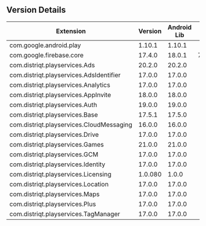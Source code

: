 ## Version Details

| Extension | Version | Android Lib | iOS Lib |
| --- | --- | --- | --- |
| com.google.android.play | 1.10.1 | 1.10.1 |  |
| com.google.firebase.core | 17.4.0 | 18.0.1 | 7.4.0 |
| com.distriqt.playservices.Ads | 20.2.0 | 20.2.0 |  |
| com.distriqt.playservices.AdsIdentifier | 17.0.0 | 17.0.0 |  |
| com.distriqt.playservices.Analytics | 17.0.0 | 17.0.0 |  |
| com.distriqt.playservices.AppInvite | 18.0.0 | 18.0.0 |  |
| com.distriqt.playservices.Auth | 19.0.0 | 19.0.0 |  |
| com.distriqt.playservices.Base | 17.5.1 | 17.5.0 |  |
| com.distriqt.playservices.CloudMessaging | 16.0.0 | 16.0.0 |  |
| com.distriqt.playservices.Drive | 17.0.0 | 17.0.0 |  |
| com.distriqt.playservices.Games | 21.0.0 | 21.0.0 |  |
| com.distriqt.playservices.GCM | 17.0.0 | 17.0.0 |  |
| com.distriqt.playservices.Identity | 17.0.0 | 17.0.0 |  |
| com.distriqt.playservices.Licensing | 1.0.080 | 1.0.0 |  |
| com.distriqt.playservices.Location | 17.0.0 | 17.0.0 |  |
| com.distriqt.playservices.Maps | 17.0.0 | 17.0.0 |  |
| com.distriqt.playservices.Plus | 17.0.0 | 17.0.0 |  |
| com.distriqt.playservices.TagManager | 17.0.0 | 17.0.0 |  |
